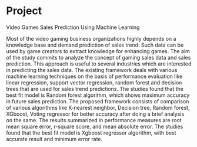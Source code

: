 # Project
Video Games Sales Prediction Using Machine Learning

   Most of the video gaming business organizations highly depends on a knowledge base and demand prediction of sales trend. Such data can be used by game creators to extract knowledge for enhancing games. The aim of the study commits to analyze the concept of gaming sales data and sales prediction. This approach is useful to several industries which are interested in predicting the sales data. The existing framework deals with various machine learning techniques on the basis of performance evaluation like linear regression, support vector regression, random forest and decision trees that are used for sales trend predictions. The studies found that the best fit model is Random forest algorithm, which shows maximum accuracy in future sales prediction. The proposed framework consists of comparison of various algorithms like K-nearest neighbor, Decision tree, Random forest, XGboost, Voting regressor for better accuracy after doing a brief analysis on the same. The results summarized in performance measures are root mean square error, r-square score, and mean absolute error. The studies found that the best fit model is Xgboost regressor algorithm, with best accurate result and minimum error rate.
